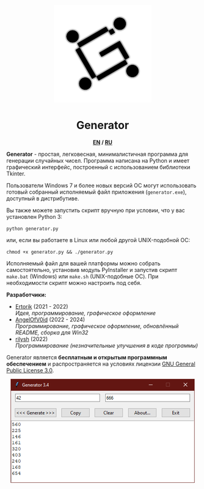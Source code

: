 <div align="center">

![Generator](logo.png)

# Generator

**[EN](README.md) / [RU](README-RU.md)**

</div>

**Generator** - простая, легковесная, минималистичная программа
для генерации случайных чисел. Программа написана на Python
и имеет графический интерфейс, построенный с использованием
библиотеки Tkinter.

Пользователи Windows 7 и более новых версий ОС могут использовать готовый
собранный исполняемый файл приложения (`generator.exe`), доступный
в дистрибутиве.

Вы также можете запустить скрипт вручную при условии, что у вас установлен
Python 3:

```
python generator.py
```

или, если вы работаете в Linux или любой другой UNIX-подобной ОС:

```
chmod +x generator.py && ./generator.py
```

Исполняемый файл для вашей платформы можно собрать самостоятельно,
установив модуль PyInstaller и запустив скрипт `make.bat` (Windows)
или `make.sh` (UNIX-подобные ОС). При необходимости скрипт можно
настроить под себя.

**Разработчики:**
* [Ertorik](https://github.com/MrErtor) (2021 - 2022)\
*Идея, программирование, графическое оформление*
* [AngelOfV0id](https://github.com/AngelOfV0id) (2022 - 2024)\
*Программирование, графическое оформление,
обновлённый README, сборка для Win32*
* [rilysh](https://github.com/rilysh) (2022)\
*Программирование (незначительные улучшения в коде программы)*

Generator является **бесплатным и открытым программным обеспечением**
и распространяется на условиях лицензии
[GNU General Public License 3.0](license.txt).

<div align="center">

![Generator запущен и работает на Windows 10](shot.png)

</div>